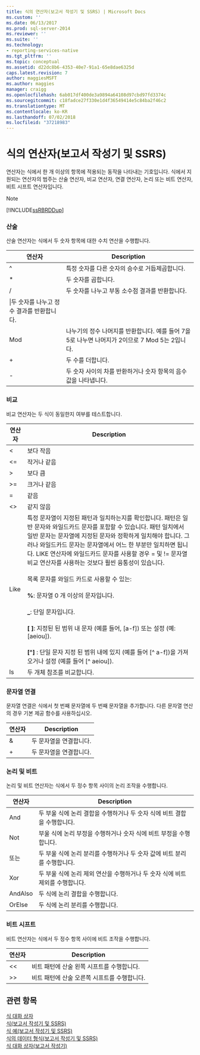 ```yaml
---
title: 식의 연산자(보고서 작성기 및 SSRS) | Microsoft Docs
ms.custom: ''
ms.date: 06/13/2017
ms.prod: sql-server-2014
ms.reviewer: ''
ms.suite: ''
ms.technology:
- reporting-services-native
ms.tgt_pltfrm: ''
ms.topic: conceptual
ms.assetid: d22dc8b6-4353-40e7-91a1-65e8dae6325d
caps.latest.revision: 7
author: maggiesMSFT
ms.author: maggies
manager: craigg
ms.openlocfilehash: 6ab017df400de3a9894a64108d97cbd97fd3374c
ms.sourcegitcommit: c18fadce27f330e1d4f36549414e5c84ba2f46c2
ms.translationtype: MT
ms.contentlocale: ko-KR
ms.lasthandoff: 07/02/2018
ms.locfileid: "37218983"
---
```

# <a name="operators-in-expressions-report-builder-and-ssrs"></a>식의 연산자(보고서 작성기 및 SSRS)
  연산자는 식에서 한 개 이상의 항목에 적용되는 동작을 나타내는 기호입니다. 식에서 지원되는 연산자의 범주는 산술 연산자, 비교 연산자, 연결 연산자, 논리 또는 비트 연산자, 비트 시프트 연산자입니다.  
  
> [!NOTE]  
>  [!INCLUDE[ssRBRDDup](../../includes/ssrbrddup-md.md)]  
  
### <a name="arithmetic"></a>산술  
 산술 연산자는 식에서 두 숫자 항목에 대한 수치 연산을 수행합니다.  
  
|연산자|Description|  
|--------------|-----------------|  
|^|특정 숫자를 다른 숫자의 승수로 거듭제곱합니다.|  
|*|두 숫자를 곱합니다.|  
|/|두 숫자를 나누고 부동 소수점 결과를 반환합니다.|  
|\|두 숫자를 나누고 정수 결과를 반환합니다.|  
|Mod|나누기의 정수 나머지를 반환합니다. 예를 들어 7을 5로 나누면 나머지가 2이므로 7 Mod 5는 2입니다.|  
|+|두 수를 더합니다.|  
|-|두 숫자 사이의 차를 반환하거나 숫자 항목의 음수 값을 나타냅니다.|  
  
### <a name="comparison"></a>비교  
 비교 연산자는 두 식이 동일한지 여부를 테스트합니다.  
  
|연산자|Description|  
|--------------|-----------------|  
|<|보다 작음|  
|\<=|작거나 같음|  
|>|보다 큼|  
|>=|크거나 같음|  
|=|같음|  
|<>|같지 않음|  
|Like|특정 문자열이 지정된 패턴과 일치하는지를 확인합니다. 패턴은 일반 문자와 와일드카드 문자를 포함할 수 있습니다. 패턴 일치에서 일반 문자는 문자열에 지정된 문자와 정확하게 일치해야 합니다. 그러나 와일드카드 문자는 문자열에서 어느 한 부분만 일치하면 됩니다. LIKE 연산자에 와일드카드 문자를 사용할 경우 = 및 != 문자열 비교 연산자를 사용하는 것보다 훨씬 융통성이 있습니다.<br /><br /> 목록 문자를 와일드 카드로 사용할 수 있는:<br /><br /> **%**: 문자열 0 개 이상의 문자입니다.<br /><br /> **_**: 단일 문자입니다.<br /><br /> **[ ]**: 지정된 된 범위 내 문자 (예를 들어, [a-f]) 또는 설정 (예: [aeiou]).<br /><br /> **[^]** : 단일 문자 지정 된 범위 내에 있지 (예를 들어 [^ a-f])을 가져오거나 설정 (예를 들어 [^ aeiou]).|  
|Is|두 개체 참조를 비교합니다.|  
  
### <a name="string-concatenation"></a>문자열 연결  
 문자열 연결은 식에서 첫 번째 문자열에 두 번째 문자열을 추가합니다. 다른 문자열 연산의 경우 기본 제공 함수를 사용하십시오.  
  
|연산자|Description|  
|--------------|-----------------|  
|&|두 문자열을 연결합니다.|  
|+|두 문자열을 연결합니다.|  
  
### <a name="logical-and-bitwise"></a>논리 및 비트  
 논리 및 비트 연산자는 식에서 두 정수 항목 사이의 논리 조작을 수행합니다.  
  
|연산자|Description|  
|--------------|-----------------|  
|And|두 부울 식에 논리 결합을 수행하거나 두 숫자 식에 비트 결합을 수행합니다.|  
|Not|부울 식에 논리 부정을 수행하거나 숫자 식에 비트 부정을 수행합니다.|  
|또는|두 부울 식에 논리 분리를 수행하거나 두 숫자 값에 비트 분리를 수행합니다.|  
|Xor|두 부울 식에 논리 제외 연산을 수행하거나 두 숫자 식에 비트 제외를 수행합니다.|  
|AndAlso|두 식에 논리 결합을 수행합니다.|  
|OrElse|두 식에 논리 분리를 수행합니다.|  
  
### <a name="bit-shift"></a>비트 시프트  
 비트 연산자는 식에서 두 정수 항목 사이에 비트 조작을 수행합니다.  
  
|연산자|Description|  
|--------------|-----------------|  
|<\<|비트 패턴에 산술 왼쪽 시프트를 수행합니다.|  
|>>|비트 패턴에 산술 오른쪽 시프트를 수행합니다.|  
  
## <a name="see-also"></a>관련 항목  
 [식 대화 상자](../expression-dialog-box.md)   
 [식&#40;보고서 작성기 및 SSRS&#41;](expressions-report-builder-and-ssrs.md)   
 [식 예&#40;보고서 작성기 및 SSRS&#41;](expression-examples-report-builder-and-ssrs.md)   
 [식의 데이터 형식&#40;보고서 작성기 및 SSRS&#41;](data-types-in-expressions-report-builder-and-ssrs.md)   
 [식 대화 상자&#40;보고서 작성기&#41;](../expression-dialog-box-report-builder.md)  
  
  
